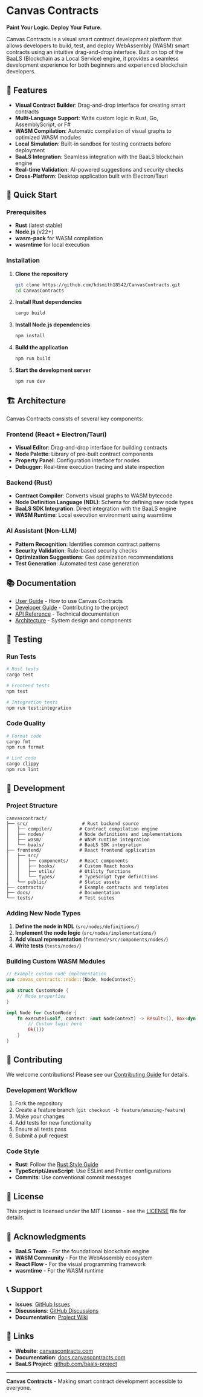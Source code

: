 # Canvas Contracts

**Paint Your Logic. Deploy Your Future.**

Canvas Contracts is a visual smart contract development platform that allows developers to build, test, and deploy WebAssembly (WASM) smart contracts using an intuitive drag-and-drop interface. Built on top of the BaaLS (Blockchain as a Local Service) engine, it provides a seamless development experience for both beginners and experienced blockchain developers.

## 🎨 Features

- **Visual Contract Builder**: Drag-and-drop interface for creating smart contracts
- **Multi-Language Support**: Write custom logic in Rust, Go, AssemblyScript, or F#
- **WASM Compilation**: Automatic compilation of visual graphs to optimized WASM modules
- **Local Simulation**: Built-in sandbox for testing contracts before deployment
- **BaaLS Integration**: Seamless integration with the BaaLS blockchain engine
- **Real-time Validation**: AI-powered suggestions and security checks
- **Cross-Platform**: Desktop application built with Electron/Tauri

## 🚀 Quick Start

### Prerequisites

- **Rust** (latest stable)
- **Node.js** (v22+)
- **wasm-pack** for WASM compilation
- **wasmtime** for local execution

### Installation

1. **Clone the repository**
   ```bash
   git clone https://github.com/kdsmith18542/CanvasContracts.git
   cd CanvasContracts
   ```

2. **Install Rust dependencies**
   ```bash
   cargo build
   ```

3. **Install Node.js dependencies**
   ```bash
   npm install
   ```

4. **Build the application**
   ```bash
   npm run build
   ```

5. **Start the development server**
   ```bash
   npm run dev
   ```

## 🏗️ Architecture

Canvas Contracts consists of several key components:

### Frontend (React + Electron/Tauri)
- **Visual Editor**: Drag-and-drop interface for building contracts
- **Node Palette**: Library of pre-built contract components
- **Property Panel**: Configuration interface for nodes
- **Debugger**: Real-time execution tracing and state inspection

### Backend (Rust)
- **Contract Compiler**: Converts visual graphs to WASM bytecode
- **Node Definition Language (NDL)**: Schema for defining new node types
- **BaaLS SDK Integration**: Direct integration with the BaaLS engine
- **WASM Runtime**: Local execution environment using wasmtime

### AI Assistant (Non-LLM)
- **Pattern Recognition**: Identifies common contract patterns
- **Security Validation**: Rule-based security checks
- **Optimization Suggestions**: Gas optimization recommendations
- **Test Generation**: Automated test case generation

## 📚 Documentation

- [User Guide](docs/user-guide.md) - How to use Canvas Contracts
- [Developer Guide](docs/developer-guide.md) - Contributing to the project
- [API Reference](docs/api-reference.md) - Technical documentation
- [Architecture](docs/architecture.md) - System design and components

## 🧪 Testing

### Run Tests
```bash
# Rust tests
cargo test

# Frontend tests
npm test

# Integration tests
npm run test:integration
```

### Code Quality
```bash
# Format code
cargo fmt
npm run format

# Lint code
cargo clippy
npm run lint
```

## 🔧 Development

### Project Structure
```
canvascontract/
├── src/                    # Rust backend source
│   ├── compiler/          # Contract compilation engine
│   ├── nodes/             # Node definitions and implementations
│   ├── wasm/              # WASM runtime integration
│   └── baals/             # BaaLS SDK integration
├── frontend/              # React frontend application
│   ├── src/
│   │   ├── components/    # React components
│   │   ├── hooks/         # Custom React hooks
│   │   ├── utils/         # Utility functions
│   │   └── types/         # TypeScript type definitions
│   └── public/            # Static assets
├── contracts/             # Example contracts and templates
├── docs/                  # Documentation
└── tests/                 # Test suites
```

### Adding New Node Types

1. **Define the node in NDL** (`src/nodes/definitions/`)
2. **Implement the node logic** (`src/nodes/implementations/`)
3. **Add visual representation** (`frontend/src/components/nodes/`)
4. **Write tests** (`tests/nodes/`)

### Building Custom WASM Modules

```rust
// Example custom node implementation
use canvas_contracts::node::{Node, NodeContext};

pub struct CustomNode {
    // Node properties
}

impl Node for CustomNode {
    fn execute(&self, context: &mut NodeContext) -> Result<(), Box<dyn std::error::Error>> {
        // Custom logic here
        Ok(())
    }
}
```

## 🤝 Contributing

We welcome contributions! Please see our [Contributing Guide](CONTRIBUTING.md) for details.

### Development Workflow

1. Fork the repository
2. Create a feature branch (`git checkout -b feature/amazing-feature`)
3. Make your changes
4. Add tests for new functionality
5. Ensure all tests pass
6. Submit a pull request

### Code Style

- **Rust**: Follow the [Rust Style Guide](https://doc.rust-lang.org/1.0.0/style/style/naming/README.html)
- **TypeScript/JavaScript**: Use ESLint and Prettier configurations
- **Commits**: Use conventional commit messages

## 📄 License

This project is licensed under the MIT License - see the [LICENSE](LICENSE) file for details.

## 🙏 Acknowledgments

- **BaaLS Team** - For the foundational blockchain engine
- **WASM Community** - For the WebAssembly ecosystem
- **React Flow** - For the visual programming framework
- **wasmtime** - For the WASM runtime

## 📞 Support

- **Issues**: [GitHub Issues](https://github.com/kdsmith18542/CanvasContracts/issues)
- **Discussions**: [GitHub Discussions](https://github.com/kdsmith18542/CanvasContracts/discussions)
- **Documentation**: [Project Wiki](https://github.com/kdsmith18542/CanvasContracts/wiki)

## 🔗 Links

- **Website**: [canvascontracts.com](https://canvascontracts.com)
- **Documentation**: [docs.canvascontracts.com](https://docs.canvascontracts.com)
- **BaaLS Project**: [github.com/baals-project](https://github.com/baals-project)

---

**Canvas Contracts** - Making smart contract development accessible to everyone. 